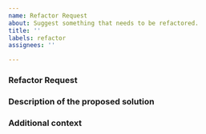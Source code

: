 ```yaml
---
name: Refactor Request
about: Suggest something that needs to be refactored.
title: ''
labels: refactor
assignees: ''

---
```


### Refactor Request

<!--
Is your refactor request related to a problem? Please describe.
A clear and concise description of what the problem is. Ex. I'm having problems reading the code because [...]
-->

### Description of the proposed solution

<!-- If you have a solution in mind, please describe it. -->

### Additional context

<!-- Add any other context about the problem here. -->
